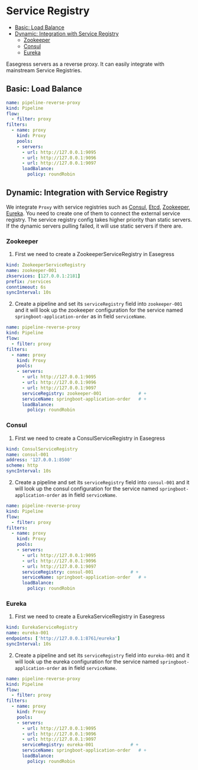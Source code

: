 # Service Registry <!-- omit from toc -->

- [Basic: Load Balance](#basic-load-balance)
- [Dynamic: Integration with Service Registry](#dynamic-integration-with-service-registry)
  - [Zookeeper](#zookeeper)
  - [Consul](#consul)
  - [Eureka](#eureka)

Easegress servers as a reverse proxy. It can easily integrate with mainstream Service Registries.  


## Basic: Load Balance

```yaml
name: pipeline-reverse-proxy
kind: Pipeline
flow:
  - filter: proxy
filters:
  - name: proxy
    kind: Proxy
    pools:
    - servers:
      - url: http://127.0.0.1:9095
      - url: http://127.0.0.1:9096
      - url: http://127.0.0.1:9097
      loadBalance:
        policy: roundRobin
```


## Dynamic: Integration with Service Registry

We integrate `Proxy` with service registries such as [Consul](https://github.com/megaease/easegress/blob/main/doc/controllers.md#consulserviceregistry), [Etcd](https://github.com/megaease/easegress/blob/main/doc/controllers.md#etcdserviceregistry), [Zookeeper](https://github.com/megaease/easegress/blob/main/doc/controllers.md#zookeeperserviceregistry), [Eureka](https://github.com/megaease/easegress/blob/main/doc/controllers.md#eurekaserviceregistry). You need to create one of them to connect the external service registry. The service registry config takes higher priority than static servers. If the dynamic servers pulling failed, it will use static servers if there are.


### Zookeeper

1. First we need to create a ZookeeperServiceRegistry in Easegress 

``` yaml
kind: ZookeeperServiceRegistry
name: zookeeper-001
zkservices: [127.0.0.1:2181]
prefix: /services
conntimeout: 6s
syncInterval: 10s
```

2. Create a pipeline and set its `serviceRegistry` field into `zookeeper-001` and it will look up the zookeeper configuration for the service named `springboot-application-order` as in field `serviceName`.    

```yaml
name: pipeline-reverse-proxy
kind: Pipeline
flow:
  - filter: proxy
filters:
  - name: proxy
    kind: Proxy
    pools:
    - servers:
      - url: http://127.0.0.1:9095
      - url: http://127.0.0.1:9096
      - url: http://127.0.0.1:9097
      serviceRegistry: zookeeper-001              # +
      serviceName: springboot-application-order   # +
      loadBalance:
        policy: roundRobin
```


### Consul 

1. First we need to create a ConsulServiceRegistry in Easegress 

```yaml
kind: ConsulServiceRegistry
name: consul-001
address: '127.0.0.1:8500'
scheme: http
syncInterval: 10s
```

2. Create a pipeline and set its `serviceRegistry` field into `consul-001` and it will look up the consul configuration for the service named `springboot-application-order` as in field `serviceName`.    

```yaml
name: pipeline-reverse-proxy
kind: Pipeline
flow:
  - filter: proxy
filters:
  - name: proxy
    kind: Proxy
    pools:
    - servers:
      - url: http://127.0.0.1:9095
      - url: http://127.0.0.1:9096
      - url: http://127.0.0.1:9097
      serviceRegistry: consul-001              # +
      serviceName: springboot-application-order   # +
      loadBalance:
        policy: roundRobin
```


### Eureka
1. First we need to create a EurekaServiceRegistry in Easegress 

```yaml
kind: EurekaServiceRegistry
name: eureka-001
endpoints: ['http://127.0.0.1:8761/eureka']
syncInterval: 10s
```


2. Create a pipeline and set its `serviceRegistry` field into `eureka-001` and it will look up the eureka configuration for the service named `springboot-application-order` as in field `serviceName`.    

```yaml
name: pipeline-reverse-proxy
kind: Pipeline
flow:
  - filter: proxy
filters:
  - name: proxy
    kind: Proxy
    pools:
    - servers:
      - url: http://127.0.0.1:9095
      - url: http://127.0.0.1:9096
      - url: http://127.0.0.1:9097
      serviceRegistry: eureka-001              # +
      serviceName: springboot-application-order   # +
      loadBalance:
        policy: roundRobin
```

